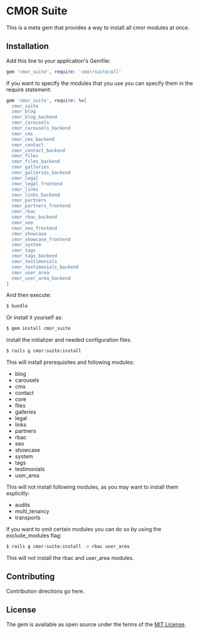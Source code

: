 # CMOR Suite

This is a meta gem that provides a way to install all cmor modules at once.

## Installation
Add this line to your application's Gemfile:

```ruby
gem 'cmor_suite', require: 'cmor/suite/all'
```

If you want to specify the modules that you use you can specify them in the
require statement:

```ruby
gem 'cmor_suite', require: %w[
  cmor_suite
  cmor_blog
  cmor_blog_backend
  cmor_carousels
  cmor_carousels_backend
  cmor_cms
  cmor_cms_backend
  cmor_contact
  cmor_contact_backend
  cmor_files
  cmor_files_backend
  cmor_galleries
  cmor_galleries_backend
  cmor_legal
  cmor_legal_frontend
  cmor_links
  cmor_links_backend
  cmor_partners
  cmor_partners_frontend
  cmor_rbac
  cmor_rbac_backend
  cmor_seo
  cmor_seo_frontend
  cmor_showcase
  cmor_showcase_frontend
  cmor_system
  cmor_tags
  cmor_tags_backend
  cmor_testimonials
  cmor_testimonials_backend
  cmor_user_area
  cmor_user_area_backend
]

```


And then execute:
```bash
$ bundle
```

Or install it yourself as:
```bash
$ gem install cmor_suite
```

install the initializer and needed configuration files.
```bash
$ rails g cmor:suite:install
```

This will install prerequisites and following modules:

  * blog
  * carousels
  * cms
  * contact
  * core
  * files
  * galleries
  * legal
  * links
  * partners
  * rbac
  * seo
  * showcase
  * system
  * tags
  * testimonials
  * user_area

This will not install following modules, as you may want to install them explicitly:

  * audits
  * multi_tenancy
  * transports

If you want to omit certain modules you can do so by using the exclude_modules flag:

```bash
$ rails g cmor:suite:install -e rbac user_area
```

This will not install the rbac and user_area modules.

## Contributing
Contribution directions go here.

## License
The gem is available as open source under the terms of the [MIT License](http://opensource.org/licenses/MIT).
